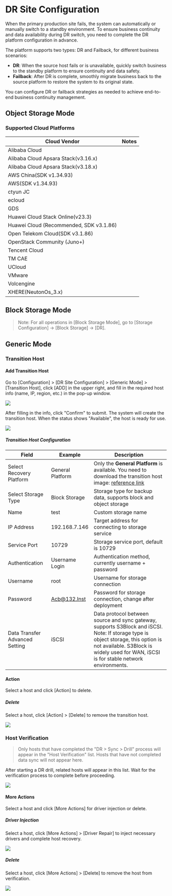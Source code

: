 # **DR Site Configuration**

When the primary production site fails, the system can automatically or manually switch to a standby environment. To ensure business continuity and data availability during DR switch, you need to complete the DR platform configuration in advance.

The platform supports two types: DR and Failback, for different business scenarios:

* **DR**: When the source host fails or is unavailable, quickly switch business to the standby platform to ensure continuity and data safety.
* **Failback**: After DR is complete, smoothly migrate business back to the source platform to restore the system to its original state.

You can configure DR or failback strategies as needed to achieve end-to-end business continuity management.

## **Object Storage Mode**

### **Supported Cloud Platforms**

| Cloud Vendor                                 | Notes   |
|----------------------------------------------|---------|
| Alibaba Cloud                               |         |
| Alibaba Cloud Apsara Stack(v3.16.x)         |         |
| Alibaba Cloud Apsara Stack(v3.18.x)         |         |
| AWS China(SDK v1.34.93)                     |         |
| AWS(SDK v1.34.93)                           |         |
| ctyun JC                                    |         |
| ecloud                                      |         |
| GDS                                         |         |
| Huawei Cloud Stack Online(v23.3)            |         |
| Huawei Cloud (Recommended, SDK v3.1.86)     |         |
| Open Telekom Cloud(SDK v3.1.86)             |         |
| OpenStack Community (Juno+)                 |         |
| Tencent Cloud                               |         |
| TM CAE                                      |         |
| UCloud                                      |         |
| VMware                                      |         |
| Volcengine                                  |         |
| XHERE(NeutonOs_3.x)                         |         |

## **Block Storage Mode**

> Note: For all operations in [Block Storage Mode], go to [Storage Configuration] -> [Block Storage] -> [DR].

## **Generic Mode**

### **Transition Host**

#### **Add Transition Host**

Go to [Configuration] > [DR Site Configuration] > [Generic Mode] > [Transition Host], click [ADD] in the upper right, and fill in the required host info (name, IP, region, etc.) in the pop-up window.

![](./images/drsiteconfiguration-genericmode-1.png)

After filling in the info, click "Confirm" to submit. The system will create the transition host. When the status shows "Available", the host is ready for use.

![](./images/drsiteconfiguration-genericmode-2.png)

##### **Transition Host Configuration**

| Field                        | Example         | Description                                                                                                                     |
|------------------------------|----------------|---------------------------------------------------------------------------------------------------------------------------------|
| Select Recovery Platform     | General Platform | Only the **General Platform** is available. You need to download the transition host image: [reference link](https://docs.oneprocloud.com/userguide/poc/agent-pre-settings.html) |
| Select Storage Type          | Block Storage   | Storage type for backup data, supports block and object storage                            |
| Name                         | test            | Custom storage name                                                                       |
| IP Address                   | 192.168.7.146   | Target address for connecting to storage service                                           |
| Service Port                 | 10729           | Storage service port, default is 10729                                                    |
| Authentication               | Username Login  | Authentication method, currently username + password                                      |
| Username                     | root            | Username for storage connection                                                           |
| Password                     | Acb@132.Inst    | Password for storage connection, change after deployment                                  |
| Data Transfer Advanced Setting| iSCSI           | Data protocol between source and sync gateway, supports S3Block and iSCSI. Note: If storage type is object storage, this option is not available. S3Block is widely used for WAN, iSCSI is for stable network environments. |

#### **Action**

Select a host and click [Action] to delete.

##### **Delete**

Select a host, click [Action] > [Delete] to remove the transition host.

![](./images/drsiteconfiguration-genericmode-3.png)

### **Host Verification**

> Only hosts that have completed the "DR > Sync > Drill" process will appear in the "Host Verification" list. Hosts that have not completed data sync will not appear here.

After starting a DR drill, related hosts will appear in this list. Wait for the verification process to complete before proceeding.

![](./images/drsiteconfiguration-genericmode-4.png)

#### **More Actions**

Select a host and click [More Actions] for driver injection or delete.

##### **Driver Injection**

Select a host, click [More Actions] > [Driver Repair] to inject necessary drivers and complete host recovery.

![](./images/drsiteconfiguration-genericmode-5.png)

##### **Delete**

Select a host, click [More Actions] > [Delete] to remove the host from verification.

![](./images/drsiteconfiguration-genericmode-6.png)

